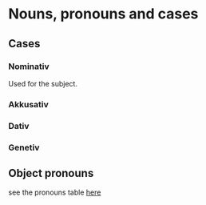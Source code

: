 # Nouns, pronouns and cases

## Cases

### Nominativ

Used for the subject.

<!-- -->

### Akkusativ

<!-- -->

### Dativ

<!-- -->

### Genetiv

<!-- -->

## Object pronouns

see the pronouns table [here](tabels.md)